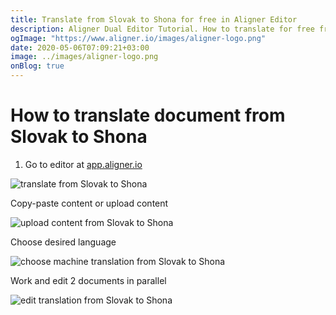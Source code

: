 ```yaml
---
title: Translate from Slovak to Shona for free in Aligner Editor
description: Aligner Dual Editor Tutorial. How to translate for free from Slovak to Shona. Aligner is multilingual document management platform. 
ogImage: "https://www.aligner.io/images/aligner-logo.png"
date: 2020-05-06T07:09:21+03:00
image: ../images/aligner-logo.png
onBlog: true
---
```


# How to translate document from Slovak to Shona

1. Go to editor at [app.aligner.io](https://app.aligner.io "Aligner App web page")

![translate from Slovak to Shona](../aligner-blank-editor.png "translate from Slovak to Shona")

Copy-paste content or upload content

![upload content from Slovak to Shona](../aligner-uploaded-document.png "upload content from Slovak to Shona")

Choose desired language

![choose machine translation from Slovak to Shona](../aligner-language-dropdown.png "choose machine translation from Slovak to Shona")

Work and edit 2 documents in parallel

![edit translation from Slovak to Shona](../aligner-double-sitded-editor.png "edit translation from Slovak to Shona")

